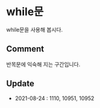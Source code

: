 # while문

while문을 사용해 봅시다.

## Comment
반목문에 익숙해 지는 구간입니다.

## Update
* 2021-08-24 : 1110, 10951, 10952